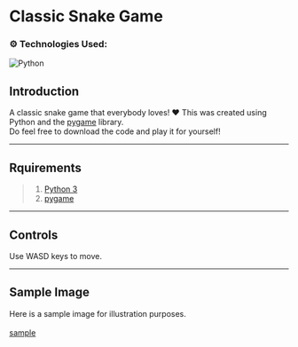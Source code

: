 # Classic Snake Game

### ⚙️ Technologies Used:
![Python](https://img.shields.io/badge/python-3670A0?style=for-the-badge&logo=python&logoColor=ffdd54)

## Introduction
A classic snake game that everybody loves! ❤️ This was created using Python and the [pygame](https://www.pygame.org/docs/) library.
<br/>Do feel free to download the code and play it for yourself!

---

## Rquirements
> 1. [Python 3](https://www.python.org/downloads/)
> 2. [pygame](https://www.pygame.org/docs/)

---

## Controls
Use WASD keys to move.

---

## Sample Image
Here is a sample image for illustration purposes. \
<br/>
[sample](sample.jpg)
